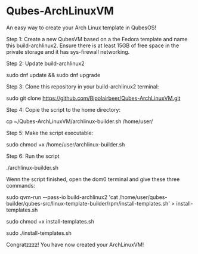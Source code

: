 # Qubes-ArchLinuxVM
An easy way to create your Arch Linux template in QubesOS!


Step 1:
Create a new QubesVM based on a the Fedora template and name this build-archlinux2. Ensure there is at least 15GB of free space in the private storage and it has sys-firewall networking.


Step 2:
Update build-archlinux2

  sudo dnf update && sudo dnf upgrade


Step 3:
Clone this repository in your build-archlinux2 terminal:

  sudo git clone https://github.com/Bipolairbeer/Qubes-ArchLinuxVM.git


Step 4:
Copie the script to the home directory:

  cp ~/Qubes-ArchLinuxVM/archlinux-builder.sh /home/user/


Step 5:
Make the script executable:

  sudo chmod +x /home/user/archlinux-builder.sh


Step 6:
Run the script

  ./archlinux-builder.sh


Wenn the script finished, open the dom0 terminal and give these three commands:

  sudo qvm-run --pass-io build-archlinux2 'cat /home/user/qubes-builder/qubes-src/linux-template-builder/rpm/install-templates.sh' > install-templates.sh

  sudo chmod +x install-templates.sh

  sudo ./install-templates.sh



Congratzzzz! You have now created your ArchLinuxVM!

